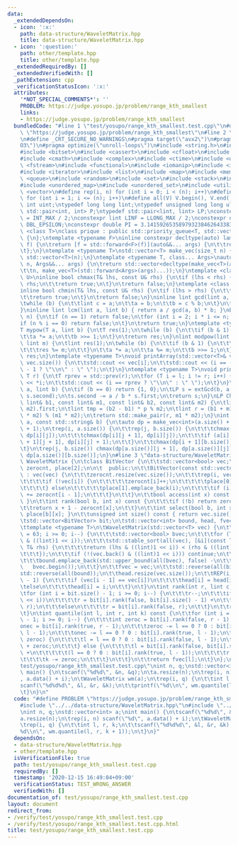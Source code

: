 ```yaml
---
data:
  _extendedDependsOn:
  - icon: ':x:'
    path: data-structure/WaveletMatrix.hpp
    title: data-structure/WaveletMatrix.hpp
  - icon: ':question:'
    path: other/template.hpp
    title: other/template.hpp
  _extendedRequiredBy: []
  _extendedVerifiedWith: []
  _pathExtension: cpp
  _verificationStatusIcon: ':x:'
  attributes:
    '*NOT_SPECIAL_COMMENTS*': ''
    PROBLEM: https://judge.yosupo.jp/problem/range_kth_smallest
    links:
    - https://judge.yosupo.jp/problem/range_kth_smallest
  bundledCode: "#line 1 \"test/yosupo/range_kth_smallest.test.cpp\"\n#define PROBLEM\
    \ \"https://judge.yosupo.jp/problem/range_kth_smallest\"\n#line 2 \"other/template.hpp\"\
    \n#define _CRT_SECURE_NO_WARNINGS\n#pragma target(\"avx2\")\n#pragma optimize(\"\
    O3\")\n#pragma optimize(\"unroll-loops\")\n#include <string.h>\n#include <algorithm>\n\
    #include <bitset>\n#include <cassert>\n#include <cfloat>\n#include <climits>\n\
    #include <cmath>\n#include <complex>\n#include <ctime>\n#include <deque>\n#include\
    \ <fstream>\n#include <functional>\n#include <iomanip>\n#include <iostream>\n\
    #include <iterator>\n#include <list>\n#include <map>\n#include <memory>\n#include\
    \ <queue>\n#include <random>\n#include <set>\n#include <stack>\n#include <string>\n\
    #include <unordered_map>\n#include <unordered_set>\n#include <utility>\n#include\
    \ <vector>\n#define rep(i, n) for (int i = 0; i < (n); i++)\n#define REP(i, n)\
    \ for (int i = 1; i <= (n); i++)\n#define all(V) V.begin(), V.end()\ntypedef unsigned\
    \ int uint;\ntypedef long long lint;\ntypedef unsigned long long ulint;\ntypedef\
    \ std::pair<int, int> P;\ntypedef std::pair<lint, lint> LP;\nconstexpr int INF\
    \ = INT_MAX / 2;\nconstexpr lint LINF = LLONG_MAX / 2;\nconstexpr double eps =\
    \ DBL_EPSILON;\nconstexpr double PI = 3.141592653589793238462643383279;\ntemplate\
    \ <class T>\nclass prique : public std::priority_queue<T, std::vector<T>, std::greater<T>>\
    \ {\n};\ntemplate <typename F>\ninline constexpr decltype(auto) lambda_fix(F&&\
    \ f) {\n\treturn [f = std::forward<F>(f)](auto&&... args) {\n\t\treturn f(f, std::forward<decltype(args)>(args)...);\n\
    \t};\n}\ntemplate <typename T>\nstd::vector<T> make_vec(size_t n) {\n\treturn\
    \ std::vector<T>(n);\n}\ntemplate <typename T, class... Args>\nauto make_vec(size_t\
    \ n, Args&&... args) {\n\treturn std::vector<decltype(make_vec<T>(args...))>(\n\
    \t\tn, make_vec<T>(std::forward<Args>(args)...));\n}\ntemplate <class T, class\
    \ U>\ninline bool chmax(T& lhs, const U& rhs) {\n\tif (lhs < rhs) {\n\t\tlhs =\
    \ rhs;\n\t\treturn true;\n\t}\n\treturn false;\n}\ntemplate <class T, class U>\n\
    inline bool chmin(T& lhs, const U& rhs) {\n\tif (lhs > rhs) {\n\t\tlhs = rhs;\n\
    \t\treturn true;\n\t}\n\treturn false;\n}\ninline lint gcd(lint a, lint b) {\n\
    \twhile (b) {\n\t\tlint c = a;\n\t\ta = b;\n\t\tb = c % b;\n\t}\n\treturn a;\n\
    }\ninline lint lcm(lint a, lint b) { return a / gcd(a, b) * b; }\nbool isprime(lint\
    \ n) {\n\tif (n == 1) return false;\n\tfor (int i = 2; i * i <= n; i++) {\n\t\t\
    if (n % i == 0) return false;\n\t}\n\treturn true;\n}\ntemplate <typename T>\n\
    T mypow(T a, lint b) {\n\tT res(1);\n\twhile (b) {\n\t\tif (b & 1) res *= a;\n\
    \t\ta *= a;\n\t\tb >>= 1;\n\t}\n\treturn res;\n}\nlint modpow(lint a, lint b,\
    \ lint m) {\n\tlint res(1);\n\twhile (b) {\n\t\tif (b & 1) {\n\t\t\tres *= a;\n\
    \t\t\tres %= m;\n\t\t}\n\t\ta *= a;\n\t\ta %= m;\n\t\tb >>= 1;\n\t}\n\treturn\
    \ res;\n}\ntemplate <typename T>\nvoid printArray(std::vector<T>& vec) {\n\trep(i,\
    \ vec.size()) {\n\t\tstd::cout << vec[i];\n\t\tstd::cout << (i == (int)vec.size()\
    \ - 1 ? \"\\n\" : \" \");\n\t}\n}\ntemplate <typename T>\nvoid printArray(T l,\
    \ T r) {\n\tT rprev = std::prev(r);\n\tfor (T i = l; i != r; i++) {\n\t\tstd::cout\
    \ << *i;\n\t\tstd::cout << (i == rprev ? \"\\n\" : \" \");\n\t}\n}\nLP extGcd(lint\
    \ a, lint b) {\n\tif (b == 0) return {1, 0};\n\tLP s = extGcd(b, a % b);\n\tstd::swap(s.first,\
    \ s.second);\n\ts.second -= a / b * s.first;\n\treturn s;\n}\nLP ChineseRem(const\
    \ lint& b1, const lint& m1, const lint& b2, const lint& m2) {\n\tlint p = extGcd(m1,\
    \ m2).first;\n\tlint tmp = (b2 - b1) * p % m2;\n\tlint r = (b1 + m1 * tmp + m1\
    \ * m2) % (m1 * m2);\n\treturn std::make_pair(r, m1 * m2);\n}\nint LCS(const std::string&\
    \ a, const std::string& b) {\n\tauto dp = make_vec<int>(a.size() + 1, b.size()\
    \ + 1);\n\trep(i, a.size()) {\n\t\trep(j, b.size()) {\n\t\t\tchmax(dp[i + 1][j],\
    \ dp[i][j]);\n\t\t\tchmax(dp[i][j + 1], dp[i][j]);\n\t\t\tif (a[i] == b[j]) chmax(dp[i\
    \ + 1][j + 1], dp[i][j] + 1);\n\t\t}\n\t\tchmax(dp[i + 1][b.size()], dp[i][b.size()]);\n\
    \t}\n\trep(j, b.size()) chmax(dp[a.size()][j + 1], dp[a.size()][j]);\n\treturn\
    \ dp[a.size()][b.size()];\n}\n#line 3 \"data-structure/WaveletMatrix.hpp\"\nclass\
    \ WaveletMatrix {\n\tclass BitVector {\n\t\tstd::vector<bool> vec;\n\t\tstd::vector<int>\
    \ zerocnt, place[2];\n\n\t  public:\n\t\tBitVector(const std::vector<bool>& vec)\
    \ : vec(vec) {\n\t\t\tzerocnt.resize(vec.size());\n\t\t\trep(i, vec.size()) {\n\
    \t\t\t\tif (!vec[i]) {\n\t\t\t\t\tzerocnt[i]++;\n\t\t\t\t\tplace[0].emplace_back(i);\n\
    \t\t\t\t} else\n\t\t\t\t\tplace[1].emplace_back(i);\n\t\t\t\tif (i) zerocnt[i]\
    \ += zerocnt[i - 1];\n\t\t\t}\n\t\t}\n\t\tbool access(int x) const { return vec[x];\
    \ }\n\t\tint rank(bool b, int x) const {\n\t\t\tif (!b) return zerocnt[x];\n\t\
    \t\treturn x + 1 - zerocnt[x];\n\t\t}\n\t\tint select(bool b, int x) const { return\
    \ place[b][x]; }\n\t\tunsigned int size() const { return vec.size(); }\n\t};\n\
    \tstd::vector<BitVector> bit;\n\tstd::vector<int> bound, head, fvec;\n\n  public:\n\
    \ttemplate <typename T>\n\tWaveletMatrix(std::vector<T> vec) {\n\t\tfor (int i\
    \ = 63; i >= 0; i--) {\n\t\t\tstd::vector<bool> bvec;\n\t\t\tfor (T j : vec) bvec.emplace_back(j\
    \ & ((lint)1 << i));\n\t\t\tstd::stable_sort(all(vec), [&i](const T& lhs, const\
    \ T& rhs) {\n\t\t\t\treturn (lhs & ((lint)1 << i)) < (rhs & ((lint)1 << i));\n\
    \t\t\t});\n\t\t\tif (!(vec.back() & ((lint)1 << i))) continue;\n\t\t\tbit.emplace_back(bvec);\n\
    \t\t\tbound.emplace_back(std::upper_bound(all(bvec), false) -\n\t\t\t\t\t\t\t\
    \   bvec.begin());\n\t\t}\n\t\tfvec = vec;\n\t\tstd::reverse(all(bit));\n\t\t\
    std::reverse(all(bound));\n\t\thead.resize(vec.size());\n\t\tREP(i, vec.size()\
    \ - 1) {\n\t\t\tif (vec[i - 1] == vec[i])\n\t\t\t\thead[i] = head[i - 1];\n\t\t\
    \telse\n\t\t\t\thead[i] = i;\n\t\t}\n\t}\n\tint rank(int r, lint c) const {\n\t\
    \tfor (int i = bit.size() - 1; i >= 0; i--) {\n\t\t\tr--;\n\t\t\tif (c & ((lint)1\
    \ << i))\n\t\t\t\tr = bit[i].rank(false, bit[i].size() - 1) +\n\t\t\t\t\tbit[i].rank(true,\
    \ r);\n\t\t\telse\n\t\t\t\tr = bit[i].rank(false, r);\n\t\t}\n\t\treturn r - head[r];\n\
    \t}\n\tint quantile(int l, int r, int k) const {\n\t\tfor (int i = bit.size()\
    \ - 1; i >= 0; i--) {\n\t\t\tint zeroc = bit[i].rank(false, r - 1),\n\t\t\t\t\
    onec = bit[i].rank(true, r - 1);\n\t\t\tzeroc -= l == 0 ? 0 : bit[i].rank(false,\
    \ l - 1);\n\t\t\tonec -= l == 0 ? 0 : bit[i].rank(true, l - 1);\n\t\t\tif (k <=\
    \ zeroc) {\n\t\t\t\tl = l == 0 ? 0 : bit[i].rank(false, l - 1);\n\t\t\t\tr = l\
    \ + zeroc;\n\t\t\t} else {\n\t\t\t\tl = bit[i].rank(false, bit[i].size() - 1)\
    \ +\n\t\t\t\t\t(l == 0 ? 0 : bit[i].rank(true, l - 1));\n\t\t\t\tr = l + onec;\n\
    \t\t\t\tk -= zeroc;\n\t\t\t}\n\t\t}\n\t\treturn fvec[l];\n\t}\n};\n#line 4 \"\
    test/yosupo/range_kth_smallest.test.cpp\"\nint n, q;\nstd::vector<int> a;\nint\
    \ main() {\n\tscanf(\"%d%d\", &n, &q);\n\ta.resize(n);\n\trep(i, n) scanf(\"%d\"\
    , a.data() + i);\n\tWaveletMatrix wm(a);\n\trep(i, q) {\n\t\tint l, r, k;\n\t\t\
    scanf(\"%d%d%d\", &l, &r, &k);\n\t\tprintf(\"%d\\n\", wm.quantile(l, r, k + 1));\n\
    \t}\n}\n"
  code: "#define PROBLEM \"https://judge.yosupo.jp/problem/range_kth_smallest\"\n\
    #include \"../../data-structure/WaveletMatrix.hpp\"\n#include \"../../other/template.hpp\"\
    \nint n, q;\nstd::vector<int> a;\nint main() {\n\tscanf(\"%d%d\", &n, &q);\n\t\
    a.resize(n);\n\trep(i, n) scanf(\"%d\", a.data() + i);\n\tWaveletMatrix wm(a);\n\
    \trep(i, q) {\n\t\tint l, r, k;\n\t\tscanf(\"%d%d%d\", &l, &r, &k);\n\t\tprintf(\"\
    %d\\n\", wm.quantile(l, r, k + 1));\n\t}\n}"
  dependsOn:
  - data-structure/WaveletMatrix.hpp
  - other/template.hpp
  isVerificationFile: true
  path: test/yosupo/range_kth_smallest.test.cpp
  requiredBy: []
  timestamp: '2020-12-15 16:49:04+09:00'
  verificationStatus: TEST_WRONG_ANSWER
  verifiedWith: []
documentation_of: test/yosupo/range_kth_smallest.test.cpp
layout: document
redirect_from:
- /verify/test/yosupo/range_kth_smallest.test.cpp
- /verify/test/yosupo/range_kth_smallest.test.cpp.html
title: test/yosupo/range_kth_smallest.test.cpp
---
```


